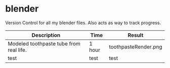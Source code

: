 # blender
Version Control for all my blender files. Also acts as way to track progress.


| Description | Time | Result |
| ----------- | ---- | ------ |
|  Modeled toothpaste tube from real life. | 1 hour | toothpasteRender.png
| test | test | test | 

